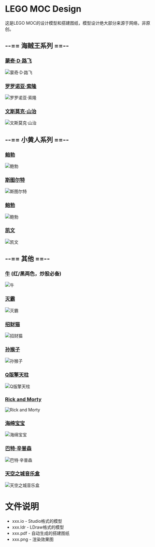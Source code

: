# LEGO MOC Design

这是LEGO MOC的设计模型和搭建图纸，模型设计绝大部分来源于网络，非原创。

## --== 海贼王系列 ==--

### [蒙奇·D·路飞](https://gitee.com/liaoxuefeng/lego-moc-design/tree/master/monkey-d-luffy-cube)

![蒙奇·D·路飞](https://gitee.com/liaoxuefeng/lego-moc-design/raw/master/monkey-d-luffy-cube/money-d-luffy-cube.png "蒙奇·D·路飞")

### [罗罗诺亚·索隆](https://gitee.com/liaoxuefeng/lego-moc-design/tree/master/roronoa-zoro-cube)

![罗罗诺亚·索隆](https://gitee.com/liaoxuefeng/lego-moc-design/raw/master/roronoa-zoro-cube/roronoa-zoro-cube.png "罗罗诺亚·索隆")

### [文斯莫克·山治](https://gitee.com/liaoxuefeng/lego-moc-design/tree/master/vinsmoke-sanji-cube)

![文斯莫克·山治](https://gitee.com/liaoxuefeng/lego-moc-design/raw/master/vinsmoke-sanji-cube/vinsmoke-sanji-cube.png "文斯莫克·山治")

## --== 小黄人系列 ==--

### [鲍勃](https://gitee.com/liaoxuefeng/lego-moc-design/tree/master/yellow-bob-cube)

![鲍勃](https://gitee.com/liaoxuefeng/lego-moc-design/raw/master/yellow-bob-cube/yellow-bob-cube.png "鲍勃")

### [斯图尔特](https://gitee.com/liaoxuefeng/lego-moc-design/tree/master/yellow-stuart-cube)

![斯图尔特](https://gitee.com/liaoxuefeng/lego-moc-design/raw/master/yellow-stuart-cube/yellow-stuart-cube.png "斯图尔特")

### [鲍勃](https://gitee.com/liaoxuefeng/lego-moc-design/tree/master/yellow-bob)

![鲍勃](https://gitee.com/liaoxuefeng/lego-moc-design/raw/master/yellow-bob/yellow-bob.png "鲍勃")

### [凯文](https://gitee.com/liaoxuefeng/lego-moc-design/tree/master/yellow-kevin)

![凯文](https://gitee.com/liaoxuefeng/lego-moc-design/raw/master/yellow-kevin/yellow-kevin.png "凯文")

## --== 其他 ==--

### [牛](https://gitee.com/liaoxuefeng/lego-moc-design/tree/master/bull) (红/黑两色，炒股必备)

![牛](https://gitee.com/liaoxuefeng/lego-moc-design/raw/master/bull/bull.png "牛")

### [灭霸](https://gitee.com/liaoxuefeng/lego-moc-design/tree/master/thanos-cube)

![灭霸](https://gitee.com/liaoxuefeng/lego-moc-design/raw/master/thanos-cube/thanos.png "灭霸")

### [招财猫](https://gitee.com/liaoxuefeng/lego-moc-design/tree/master/lucky-cat)

![招财猫](https://gitee.com/liaoxuefeng/lego-moc-design/raw/master/lucky-cat/lucky-cat.png "招财猫")

### [孙猴子](https://gitee.com/liaoxuefeng/lego-moc-design/tree/master/the-money-king)

![孙猴子](https://gitee.com/liaoxuefeng/lego-moc-design/raw/master/the-money-king/the-money-king.png "孙猴子")

### [Q版擎天柱](https://gitee.com/liaoxuefeng/lego-moc-design/tree/master/optimus-prime)

![Q版擎天柱](https://gitee.com/liaoxuefeng/lego-moc-design/raw/master/optimus-prime/optimus-prime.png "Q版擎天柱")

### [Rick and Morty](https://gitee.com/liaoxuefeng/lego-moc-design/tree/master/rick-and-morty)

![Rick and Morty](https://gitee.com/liaoxuefeng/lego-moc-design/raw/master/rick-and-morty/rick-and-morty.png "Rick and Morty")

### [海绵宝宝](https://gitee.com/liaoxuefeng/lego-moc-design/tree/master/spongebob-cube)

![海绵宝宝](https://gitee.com/liaoxuefeng/lego-moc-design/raw/master/spongebob-cube/spongebob.png "海绵宝宝")

### [巴特·辛普森](https://gitee.com/liaoxuefeng/lego-moc-design/tree/master/bart-simpson-cube)

![巴特·辛普森](https://gitee.com/liaoxuefeng/lego-moc-design/raw/master/bart-simpson-cube/bart-simpson.png "巴特·辛普森")

### [天空之城音乐盒](https://gitee.com/liaoxuefeng/lego-moc-design/tree/master/castle-in-the-sky-music-box)

![天空之城音乐盒](https://gitee.com/liaoxuefeng/lego-moc-design/raw/master/castle-in-the-sky-music-box/castle-in-the-sky-music-box.jpg "天空之城音乐盒")

# 文件说明

- xxx.io - Studio格式的模型
- xxx.ldr - LDraw格式的模型
- xxx.pdf - 自动生成的搭建图纸
- xxx.png - 渲染效果图
